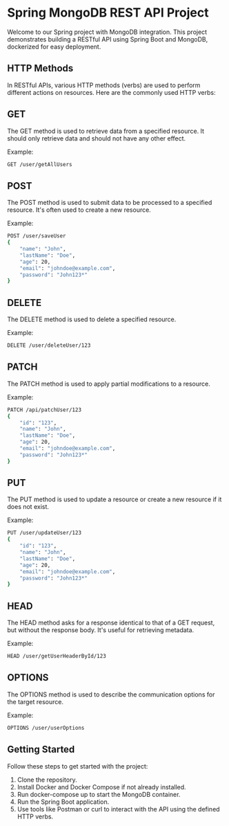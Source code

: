 # Spring MongoDB REST API Project
Welcome to our Spring project with MongoDB integration. This project demonstrates building a RESTful API using Spring Boot and MongoDB, dockerized for easy deployment.

## HTTP Methods
In RESTful APIs, various HTTP methods (verbs) are used to perform different actions on resources. Here are the commonly used HTTP verbs:

## GET
The GET method is used to retrieve data from a specified resource. It should only retrieve data and should not have any other effect.

Example:
```bash
GET /user/getAllUsers
```

## POST
The POST method is used to submit data to be processed to a specified resource. It's often used to create a new resource.

Example:
```bash
POST /user/saveUser
{
    "name": "John",
    "lastName": "Doe",
    "age": 20,
    "email": "johndoe@example.com",
    "password": "John123*"
}
```

## DELETE
The DELETE method is used to delete a specified resource.

Example:
```bash
DELETE /user/deleteUser/123
```

## PATCH
The PATCH method is used to apply partial modifications to a resource.

Example:
```bash
PATCH /api/patchUser/123
{
    "id": "123",
    "name": "John",
    "lastName": "Doe",
    "age": 20,
    "email": "johndoe@example.com",
    "password": "John123*"
}
```

## PUT
The PUT method is used to update a resource or create a new resource if it does not exist.

Example:
```bash
PUT /user/updateUser/123
{
    "id": "123",
    "name": "John",
    "lastName": "Doe",
    "age": 20,
    "email": "johndoe@example.com",
    "password": "John123*"
}
```

## HEAD
The HEAD method asks for a response identical to that of a GET request, but without the response body. It's useful for retrieving metadata.

Example:
```bash
HEAD /user/getUserHeaderById/123
```

## OPTIONS
The OPTIONS method is used to describe the communication options for the target resource.

Example:
```bash
OPTIONS /user/userOptions
```

## Getting Started
Follow these steps to get started with the project:
1. Clone the repository.
2. Install Docker and Docker Compose if not already installed.
3. Run docker-compose up to start the MongoDB container.
4. Run the Spring Boot application.
5. Use tools like Postman or curl to interact with the API using the defined HTTP verbs.

